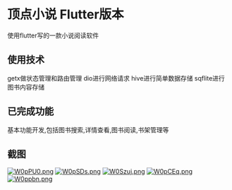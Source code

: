# 顶点小说 Flutter版本
使用flutter写的一款小说阅读软件
## 使用技术
getx做状态管理和路由管理
dio进行网络请求
hive进行简单数据存储
sqflite进行图书内容存储
## 已完成功能
基本功能开发,包括图书搜索,详情查看,图书阅读,书架管理等
## 截图
[![W0pPU0.png](https://z3.ax1x.com/2021/07/22/W0pPU0.png)](https://imgtu.com/i/W0pPU0)
[![W0pSDs.png](https://z3.ax1x.com/2021/07/22/W0pSDs.png)](https://imgtu.com/i/W0pSDs)
[![W0Szuj.png](https://z3.ax1x.com/2021/07/22/W0Szuj.png)](https://imgtu.com/i/W0Szuj)
[![W0pCEq.png](https://z3.ax1x.com/2021/07/22/W0pCEq.png)](https://imgtu.com/i/W0pCEq)
[![W0ppbn.png](https://z3.ax1x.com/2021/07/22/W0ppbn.png)](https://imgtu.com/i/W0ppbn)
